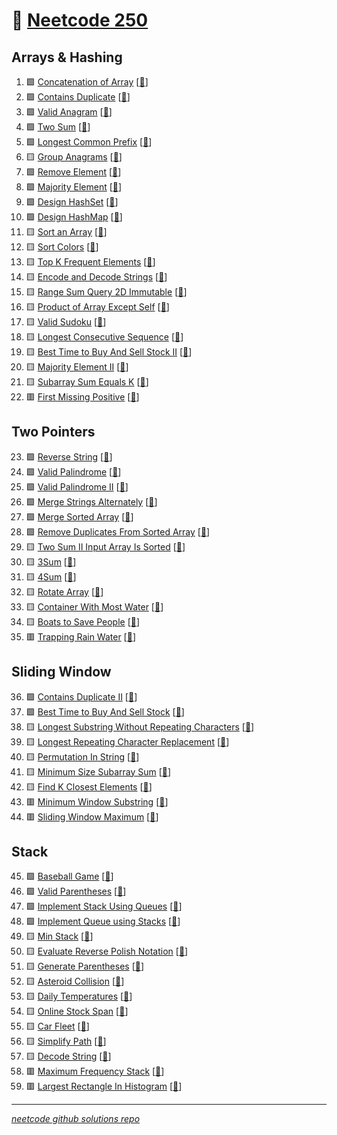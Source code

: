 🚀 [Neetcode 250](https://neetcode.io/practice?tab=neetcode250)
=================


Arrays & Hashing
----------------

1. 🟩 [Concatenation of Array](https://leetcode.com/problems/concatenation-of-array/) [[🚀](https://neetcode.io/problems/concatenation-of-array?list=neetcode250)]
2. 🟩 [Contains Duplicate](https://leetcode.com/problems/contains-duplicate/) [[🚀](https://neetcode.io/problems/duplicate-integer?list=neetcode250)]
3. 🟩 [Valid Anagram](https://leetcode.com/problems/valid-anagram/) [[🚀](https://neetcode.io/problems/is-anagram?list=neetcode250)]
4. 🟩 [Two Sum](https://leetcode.com/problems/two-sum/) [[🚀](https://neetcode.io/problems/two-integer-sum?list=neetcode250)]
5. 🟩 [Longest Common Prefix](https://leetcode.com/problems/longest-common-prefix/) [[🚀](https://neetcode.io/problems/longest-common-prefix?list=neetcode250)]
6. 🟨 [Group Anagrams](https://leetcode.com/problems/group-anagrams/) [[🚀](https://neetcode.io/problems/anagram-groups?list=neetcode250)]
7. 🟩 [Remove Element](https://leetcode.com/problems/remove-element/) [[🚀](https://neetcode.io/problems/remove-element?list=neetcode250)]
8. 🟩 [Majority Element](https://leetcode.com/problems/majority-element/) [[🚀](https://neetcode.io/problems/majority-element?list=neetcode250)]
9. 🟩 [Design HashSet](https://leetcode.com/problems/design-hashset/) [[🚀](https://neetcode.io/problems/design-hashset?list=neetcode250)]
10. 🟩 [Design HashMap](https://leetcode.com/problems/design-hashmap/) [[🚀](https://neetcode.io/problems/design-hashmap?list=neetcode250)]
11. 🟨 [Sort an Array](https://leetcode.com/problems/sort-an-array/) [[🚀](https://neetcode.io/problems/sort-an-array?list=neetcode250)]
12. 🟨 [Sort Colors](https://leetcode.com/problems/sort-colors/) [[🚀](https://neetcode.io/problems/sort-colors?list=neetcode250)]
13. 🟨 [Top K Frequent Elements](https://leetcode.com/problems/top-k-frequent-elements/) [[🚀](https://neetcode.io/problems/top-k-elements-in-list?list=neetcode250)]
14. 🟨 [Encode and Decode Strings](https://leetcode.com/problems/encode-and-decode-strings/) [[🚀](https://neetcode.io/problems/string-encode-and-decode?list=neetcode250)]
15. 🟨 [Range Sum Query 2D Immutable](https://leetcode.com/problems/range-sum-query-2d-immutable/) [[🚀](https://neetcode.io/problems/range-sum-query-2d-immutable?list=neetcode250)]
16. 🟨 [Product of Array Except Self](https://leetcode.com/problems/product-of-array-except-self/) [[🚀](https://neetcode.io/problems/products-of-array-discluding-self?list=neetcode250)]
17. 🟨 [Valid Sudoku](https://leetcode.com/problems/valid-sudoku/) [[🚀](https://neetcode.io/problems/valid-sudoku?list=neetcode250)]
18. 🟨 [Longest Consecutive Sequence](https://leetcode.com/problems/longest-consecutive-sequence/) [[🚀](https://neetcode.io/problems/longest-consecutive-sequence?list=neetcode250)]
19. 🟨 [Best Time to Buy And Sell Stock II](https://leetcode.com/problems/best-time-to-buy-and-sell-stock-ii/) [[🚀](https://neetcode.io/problems/best-time-to-buy-and-sell-stock-ii?list=neetcode250)]
20. 🟨 [Majority Element II](https://leetcode.com/problems/majority-element-ii) [[🚀](https://neetcode.io/problems/majority-element-ii?list=neetcode250)]
21. 🟨 [Subarray Sum Equals K](https://leetcode.com/problems/subarray-sum-equals-k/) [[🚀](https://neetcode.io/problems/subarray-sum-equals-k?list=neetcode250)]
22. 🟥 [First Missing Positive](https://leetcode.com/problems/first-missing-positive/) [[🚀](https://neetcode.io/problems/first-missing-positive?list=neetcode250)]


Two Pointers
------------

23. 🟩 [Reverse String](https://leetcode.com/problems/reverse-string/) [[🚀](https://neetcode.io/problems/reverse-string?list=neetcode250)]
24. 🟩 [Valid Palindrome](https://leetcode.com/problems/valid-palindrome/) [[🚀](https://neetcode.io/problems/is-palindrome?list=neetcode250)]
25. 🟩 [Valid Palindrome II](https://leetcode.com/problems/valid-palindrome-ii/) [[🚀](https://neetcode.io/problems/valid-palindrome-ii?list=neetcode250)]
26. 🟩 [Merge Strings Alternately](https://leetcode.com/problems/merge-strings-alternately/) [[🚀](https://neetcode.io/problems/merge-strings-alternately?list=neetcode250)]
27. 🟩 [Merge Sorted Array](https://leetcode.com/problems/merge-sorted-array/) [[🚀](https://neetcode.io/problems/merge-sorted-array?list=neetcode250)]
28. 🟩 [Remove Duplicates From Sorted Array](https://leetcode.com/problems/remove-duplicates-from-sorted-array/) [[🚀](https://neetcode.io/problems/remove-duplicates-from-sorted-array?list=neetcode250)]
29. 🟨 [Two Sum II Input Array Is Sorted](https://leetcode.com/problems/two-sum-ii-input-array-is-sorted/) [[🚀](https://neetcode.io/problems/two-integer-sum-ii?list=neetcode250)]
30. 🟨 [3Sum](https://leetcode.com/problems/3sum/) [[🚀](https://neetcode.io/problems/three-integer-sum?list=neetcode250)]
31. 🟨 [4Sum](https://leetcode.com/problems/4sum/) [[🚀](https://neetcode.io/problems/4sum?list=neetcode250)]
32. 🟨 [Rotate Array](https://leetcode.com/problems/rotate-array/) [[🚀](https://neetcode.io/problems/rotate-array?list=neetcode250)]
33. 🟨 [Container With Most Water](https://leetcode.com/problems/container-with-most-water/) [[🚀](https://neetcode.io/problems/max-water-container?list=neetcode250)]
34. 🟨 [Boats to Save People](https://leetcode.com/problems/boats-to-save-people/) [[🚀](https://neetcode.io/problems/boats-to-save-people?list=neetcode250)]
35. 🟥 [Trapping Rain Water](https://leetcode.com/problems/trapping-rain-water/) [[🚀](https://neetcode.io/problems/trapping-rain-water?list=neetcode250)]


Sliding Window
--------------

36. 🟩 [Contains Duplicate II](https://leetcode.com/problems/contains-duplicate-ii/) [[🚀](https://neetcode.io/problems/contains-duplicate-ii?list=neetcode250)]
37. 🟩 [Best Time to Buy And Sell Stock](https://leetcode.com/problems/best-time-to-buy-and-sell-stock/) [[🚀](https://neetcode.io/problems/buy-and-sell-crypto?list=neetcode250)]
38. 🟨 [Longest Substring Without Repeating Characters](https://leetcode.com/problems/longest-substring-without-repeating-characters/) [[🚀](https://neetcode.io/problems/longest-substring-without-duplicates?list=neetcode250)]
39. 🟨 [Longest Repeating Character Replacement](https://leetcode.com/problems/longest-repeating-character-replacement/) [[🚀](https://neetcode.io/problems/longest-substring-without-duplicates?list=neetcode250)]
40. 🟨 [Permutation In String](https://leetcode.com/problems/permutation-in-string/) [[🚀](https://neetcode.io/problems/permutation-string?list=neetcode250)]
41. 🟨 [Minimum Size Subarray Sum](https://leetcode.com/problems/minimum-size-subarray-sum/) [[🚀](https://neetcode.io/problems/minimum-size-subarray-sum?list=neetcode250)]
42. 🟨 [Find K Closest Elements](https://leetcode.com/problems/find-k-closest-elements/) [[🚀](https://neetcode.io/problems/find-k-closest-elements?list=neetcode250)]
43. 🟥 [Minimum Window Substring](https://leetcode.com/problems/minimum-window-substring/) [[🚀](https://neetcode.io/problems/minimum-window-with-characters?list=neetcode250)]
44. 🟥 [Sliding Window Maximum](https://leetcode.com/problems/sliding-window-maximum/) [[🚀](https://neetcode.io/problems/sliding-window-maximum?list=neetcode250)]


Stack
-----

45. 🟩 [Baseball Game](https://leetcode.com/problems/baseball-game/) [[🚀](https://neetcode.io/problems/baseball-game?list=neetcode250)]
46. 🟩 [Valid Parentheses](https://leetcode.com/problems/valid-parentheses/) [[🚀](https://neetcode.io/problems/validate-parentheses?list=neetcode250)]
47. 🟩 [Implement Stack Using Queues](https://leetcode.com/problems/implement-stack-using-queues/) [[🚀](https://neetcode.io/problems/implement-stack-using-queues?list=neetcode250)]
48. 🟩 [Implement Queue using Stacks](https://leetcode.com/problems/implement-queue-using-stacks) [[🚀](https://neetcode.io/problems/implement-queue-using-stacks?list=neetcode250)]
49. 🟨 [Min Stack](https://leetcode.com/problems/min-stack/) [[🚀](https://neetcode.io/problems/minimum-stack?list=neetcode250)]
50. 🟨 [Evaluate Reverse Polish Notation](https://leetcode.com/problems/evaluate-reverse-polish-notation/) [[🚀](https://neetcode.io/problems/evaluate-reverse-polish-notation?list=neetcode250)]
51. 🟨 [Generate Parentheses](https://leetcode.com/problems/generate-parentheses/) [[🚀](https://neetcode.io/problems/generate-parentheses?list=neetcode250)]
52. 🟨 [Asteroid Collision](https://leetcode.com/problems/asteroid-collision/) [[🚀](https://neetcode.io/problems/asteroid-collision?list=neetcode250)]
53. 🟨 [Daily Temperatures](https://leetcode.com/problems/daily-temperatures/) [[🚀](https://neetcode.io/problems/daily-temperatures?list=neetcode250)]
54. 🟨 [Online Stock Span](https://leetcode.com/problems/online-stock-span/) [[🚀](https://neetcode.io/problems/online-stock-span?list=neetcode250)]
55. 🟨 [Car Fleet](https://leetcode.com/problems/car-fleet/) [[🚀](https://neetcode.io/problems/car-fleet?list=neetcode250)]
56. 🟨 [Simplify Path](https://leetcode.com/problems/simplify-path/) [[🚀](https://neetcode.io/problems/simplify-path?list=neetcode250)]
57. 🟨 [Decode String](https://leetcode.com/problems/decode-string/) [[🚀](https://neetcode.io/problems/decode-string?list=neetcode250)]
58. 🟥 [Maximum Frequency Stack](https://leetcode.com/problems/maximum-frequency-stack/) [[🚀](https://neetcode.io/problems/maximum-frequency-stack?list=neetcode250)]
59. 🟥 [Largest Rectangle In Histogram](https://leetcode.com/problems/largest-rectangle-in-histogram/) [[🚀](https://neetcode.io/problems/largest-rectangle-in-histogram?list=neetcode250)]


---

[_neetcode github solutions repo_](https://github.com/neetcode-gh/leetcode)
